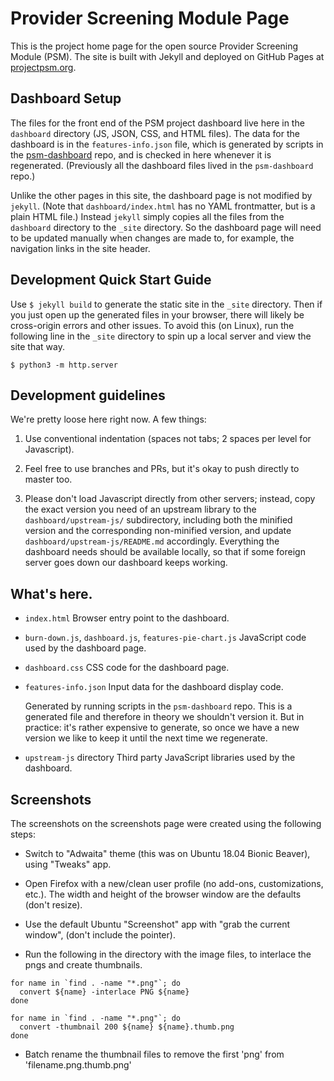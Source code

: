 # Provider Screening Module Page

This is the project home page for the open source Provider Screening Module (PSM). The site is built with Jekyll and deployed on GitHub Pages at [projectpsm.org](projectpsm.org).

## Dashboard Setup

The files for the front end of the PSM project dashboard live here in the `dashboard` directory (JS, JSON, CSS, and HTML files).  The data for the dashboard is in the `features-info.json` file, which is generated by scripts in the [psm-dashboard](https://github.com/SolutionGuidance/psm-dashboard) repo, and is checked in here whenever it is regenerated. (Previously all the dashboard files lived in the `psm-dashboard` repo.)

Unlike the other pages in this site, the dashboard page is not modified by `jekyll`. (Note that `dashboard/index.html` has no YAML frontmatter, but is a plain HTML file.)  Instead `jekyll` simply copies all the files from the `dashboard` directory to the `_site` directory. So the dashboard page will need to be updated manually when changes are made to, for example, the navigation links in the site header.

## Development Quick Start Guide

Use `$ jekyll build` to generate the static site in the `_site` directory.  Then if you just open up the generated files in your browser, there will likely be cross-origin errors and other issues. To avoid this (on Linux), run the following line in the `_site` directory to spin up a local server and view the site that way.

`$ python3 -m http.server`

## Development guidelines

We're pretty loose here right now.  A few things:

1. Use conventional indentation (spaces not tabs; 2 spaces per level for
   Javascript).

2. Feel free to use branches and PRs, but it's okay to push directly
   to master too.

3. Please don't load Javascript directly from other servers; instead,
   copy the exact version you need of an upstream library to the
   `dashboard/upstream-js/` subdirectory, including both the minified version
   and the corresponding non-minified version, and update
   `dashboard/upstream-js/README.md` accordingly.  Everything the dashboard
   needs should be available locally, so that if some foreign server
   goes down our dashboard keeps working.

## What's here.

* `index.html`
  Browser entry point to the dashboard.

* `burn-down.js`, `dashboard.js`, `features-pie-chart.js`
  JavaScript code used by the dashboard page.

* `dashboard.css`
  CSS code for the dashboard page.

* `features-info.json`
  Input data for the dashboard display code.

  Generated by running scripts in the `psm-dashboard` repo.  This is
  a generated file and therefore in theory we shouldn't version it.
  But in practice: it's rather expensive to generate, so once we have a
  new version we like to keep it until the next time we regenerate.

* `upstream-js` directory
  Third party JavaScript libraries used by the dashboard.

## Screenshots

The screenshots on the screenshots page were created using the following
steps:

* Switch to "Adwaita" theme (this was on Ubuntu 18.04 Bionic Beaver),
  using "Tweaks" app.

* Open Firefox with a new/clean user profile (no add-ons, customizations,
  etc.). The width and height of the browser window are the defaults
  (don't resize).

* Use the default Ubuntu "Screenshot" app with "grab the current window",
  (don't include the pointer).

* Run the following in the directory with the image files, to interlace
  the pngs and create thumbnails.

```
for name in `find . -name "*.png"`; do
  convert ${name} -interlace PNG ${name}
done

for name in `find . -name "*.png"`; do
  convert -thumbnail 200 ${name} ${name}.thumb.png
done
```

* Batch rename the thumbnail files to remove the first 'png' from
  'filename.png.thumb.png'
 
